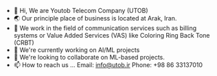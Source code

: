 - 👋 Hi, We are Youtob Telecom Company (UTOB)
- 🌏 Our principle place of business is located at Arak, Iran.
- 👀 We work in the field of communication services such as billing systems or Value Added Services (VAS) like Coloring Ring Back Tone (CRBT)
- 🌱 We're currently working on AI/ML projects
- 💞️ We're looking to collaborate on ML-based projects.
- 📫 How to reach us ... Email: info@utob.ir Phone: +98 86 33137010

<!---
utob-ir/utob-ir is a ✨ special ✨ repository because its `README.md` (this file) appears on your GitHub profile.
You can click the Preview link to take a look at your changes.
--->
